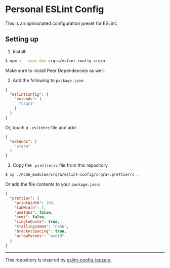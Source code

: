 # Personal ESLint Config

This is an opinionated configuration preset for ESLint.

## Setting up

1. Install:

```bash
$ npm i --save-dev crqra/eslint-config-crqra
```

Make sure to install Peer Dependencies as well.

2. Add the following to `package.json`:

```json
{
  "eslintConfig": {
    "extends": [
      "crqra"
    ]
  }
}
```

Or, touch a `.eslintrc` file and add:

```json
{
  "extends": [
    "crqra"
  ]
}
```

3. Copy the `.prettierrc` file from this repository

```bash
$ cp ./node_modules/crqra/eslint-config/crqra/.prettierrc .
```

Or add the file contents to your `package.json`:

```json
{
  "prettier": {
    "printWidth": 100,
    "tabWidth": 2,
    "useTabs": false,
    "semi": false,
    "singleQuote": true,
    "trailingComma": "none",
    "bracketSpacing": true,
    "arrowParens": "avoid"
  }
}
```

---

This repository is inspired by [eslint-config-leozera](https://github.com/leonardofaria/eslint-config-leozera).
